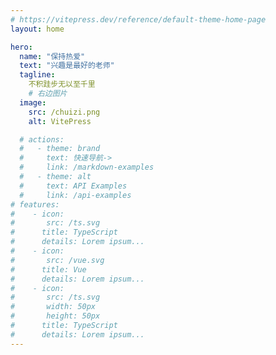 ```yaml
---
# https://vitepress.dev/reference/default-theme-home-page
layout: home

hero:
  name: "保持热爱"
  text: "兴趣是最好的老师"
  tagline:
    不积跬步无以至千里
    # 右边图片
  image:
    src: /chuizi.png
    alt: VitePress

  # actions:
  #   - theme: brand
  #     text: 快速导航->
  #     link: /markdown-examples
  #   - theme: alt
  #     text: API Examples
  #     link: /api-examples
# features:
#    - icon:
#       src: /ts.svg
#      title: TypeScript
#      details: Lorem ipsum...
#    - icon:
#       src: /vue.svg
#      title: Vue
#      details: Lorem ipsum...
#    - icon:
#       src: /ts.svg
#       width: 50px
#       height: 50px
#      title: TypeScript
#      details: Lorem ipsum...
---
```


<div style="display: flex; justify-content: center; flex-wrap: wrap; gap: 20px; margin-top:80px">
  <Card to="/vitepress/react/nextjs/index">
    <template #icon>
      <img src="https://cdn.jsdelivr.net/gh/cjy1998/imagesbed/img/next.png" alt="Nextjs" />
    </template>
    <template #title>Nextjs</template>
  </Card>
  <Card to="/article-2">
    <template #icon>
      <img src="https://cdn.jsdelivr.net/gh/cjy1998/imagesbed/img/typescript-blue.png" alt="TypeScript" />
    </template>
    <template #title>TypeScript</template>
  </Card>
   <Card to="/vitepress/interview/index">
    <template #icon>
      <img src="https://cdn.jsdelivr.net/gh/cjy1998/imagesbed/img/mianshilogo.png" alt="面试题" />
    </template>
    <template #title>面试题</template>
  </Card>
  <Card to="/vitepress/react/React/base">
    <template #icon>
      <img src="https://cdn.jsdelivr.net/gh/cjy1998/imagesbed/img/React-blue.png" alt="React" />
    </template>
    <template #title>React</template>
  </Card>
</div>
